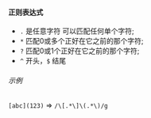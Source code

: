#### 正则表达式

- `.` 是任意字符 可以匹配任何单个字符;
- `*` 匹配0或多个正好在它之前的那个字符;
- `?` 匹配0或1个正好在它之前的那个字符;
- `^` 开头，`$` 结尾 

###### 示例
`[abc](123)` => `/\[.*\]\(.*\)/g`